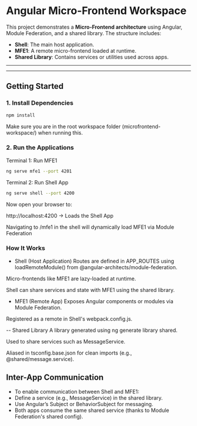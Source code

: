 # Angular Micro-Frontend Workspace

This project demonstrates a **Micro-Frontend architecture** using Angular, Module Federation, and a shared library. The structure includes:

- **Shell**: The main host application.
- **MFE1**: A remote micro-frontend loaded at runtime.
- **Shared Library**: Contains services or utilities used across apps.

---

---

## Getting Started

### 1. Install Dependencies

```bash
npm install
```

Make sure you are in the root workspace folder (microfrontend-workspace/) when running this.

### 2. Run the Applications

Terminal 1: Run MFE1

```bash
ng serve mfe1 --port 4201
```

Terminal 2: Run Shell App

```bash
ng serve shell --port 4200
```

Now open your browser to:

http://localhost:4200 → Loads the Shell App

Navigating to /mfe1 in the shell will dynamically load MFE1 via Module Federation

### How It Works

- Shell (Host Application)
  Routes are defined in APP_ROUTES using loadRemoteModule() from @angular-architects/module-federation.

Micro-frontends like MFE1 are lazy-loaded at runtime.

Shell can share services and state with MFE1 using the shared library.

- MFE1 (Remote App)
  Exposes Angular components or modules via Module Federation.

Registered as a remote in Shell's webpack.config.js.

-- Shared Library
A library generated using ng generate library shared.

Used to share services such as MessageService.

Aliased in tsconfig.base.json for clean imports (e.g., @shared/message.service).

## Inter-App Communication

- To enable communication between Shell and MFE1:
- Define a service (e.g., MessageService) in the shared library.
- Use Angular’s Subject or BehaviorSubject for messaging.
- Both apps consume the same shared service (thanks to Module Federation's shared config).
